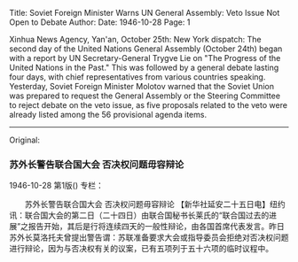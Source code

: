 Title: Soviet Foreign Minister Warns UN General Assembly: Veto Issue Not Open to Debate
Author:
Date: 1946-10-28
Page: 1

Xinhua News Agency, Yan'an, October 25th: New York dispatch: The second day of the United Nations General Assembly (October 24th) began with a report by UN Secretary-General Trygve Lie on "The Progress of the United Nations in the Past." This was followed by a general debate lasting four days, with chief representatives from various countries speaking. Yesterday, Soviet Foreign Minister Molotov warned that the Soviet Union was prepared to request the General Assembly or the Steering Committee to reject debate on the veto issue, as five proposals related to the veto were already listed among the 56 provisional agenda items.



<hr /> 

Original: 


### 苏外长警告联合国大会  否决权问题毋容辩论

1946-10-28
第1版()
专栏：

　　苏外长警告联合国大会
    否决权问题毋容辩论
    【新华社延安二十五日电】纽约讯：联合国大会的第二日（二十四日）由联合国秘书长莱氏的“联合国过去的进展”之报告开始，其后是行将连续四天的一般性辩论，由各国首席代表发言。昨日苏外长莫洛托夫曾提出警告谓：苏联准备要求大会或指导委员会拒绝对否决权问题进行辩论，因为与否决权有关的议案，已有五项列于五十六项的临时议程中。
